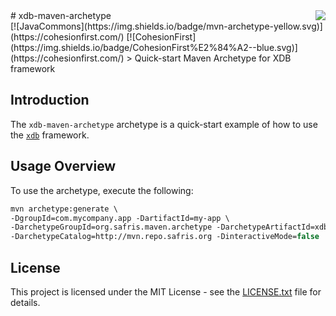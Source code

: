 <img src="http://safris.org/logo.png" align="right" />
# xdb-maven-archetype<br>[![JavaCommons](https://img.shields.io/badge/mvn-archetype-yellow.svg)](https://cohesionfirst.com/) [![CohesionFirst](https://img.shields.io/badge/CohesionFirst%E2%84%A2--blue.svg)](https://cohesionfirst.com/)
> Quick-start Maven Archetype for XDB framework

## Introduction

The `xdb-maven-archetype` archetype is a quick-start example of how to use the [`xdb`](https://github.com/SevaSafris/xdb) framework.

## Usage Overview

To use the archetype, execute the following:

  ```tcsh
  mvn archetype:generate \
  -DgroupId=com.mycompany.app -DartifactId=my-app \
  -DarchetypeGroupId=org.safris.maven.archetype -DarchetypeArtifactId=xdb-maven-archetype \
  -DarchetypeCatalog=http://mvn.repo.safris.org -DinteractiveMode=false
  ```

## License

This project is licensed under the MIT License - see the [LICENSE.txt](LICENSE.txt) file for details.